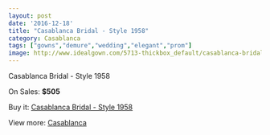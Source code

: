 ```yaml
---
layout: post
date: '2016-12-18'
title: "Casablanca Bridal - Style 1958"
category: Casablanca
tags: ["gowns","demure","wedding","elegant","prom"]
image: http://www.idealgown.com/5713-thickbox_default/casablanca-bridal-style-1958.jpg
---
```

Casablanca Bridal - Style 1958

On Sales: **$505**
<a href="https://www.idealgown.com/en/casablanca/2488-casablanca-bridal-style-1958.html"><amp-img layout="responsive" width="600" height="600" src="//www.idealgown.com/5713-thickbox_default/casablanca-bridal-style-1958.jpg" alt="Casablanca Bridal - Style 1958 0" /></a>
<a href="https://www.idealgown.com/en/casablanca/2488-casablanca-bridal-style-1958.html"><amp-img layout="responsive" width="600" height="600" src="//www.idealgown.com/5715-thickbox_default/casablanca-bridal-style-1958.jpg" alt="Casablanca Bridal - Style 1958 1" /></a>
<a href="https://www.idealgown.com/en/casablanca/2488-casablanca-bridal-style-1958.html"><amp-img layout="responsive" width="600" height="600" src="//www.idealgown.com/5714-thickbox_default/casablanca-bridal-style-1958.jpg" alt="Casablanca Bridal - Style 1958 2" /></a>

Buy it: [Casablanca Bridal - Style 1958](https://www.idealgown.com/en/casablanca/2488-casablanca-bridal-style-1958.html "Casablanca Bridal - Style 1958")

View more: [Casablanca](https://www.idealgown.com/en/31-casablanca "Casablanca")